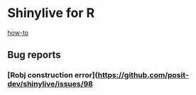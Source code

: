 # Shinylive for R

[how-to](https://hypebright.nl/index.php/en/2023/10/02/run-a-shiny-app-in-the-browser-with-shinylive-for-r/)

## Bug reports

### [Robj construction error](https://github.com/posit-dev/shinylive/issues/98
